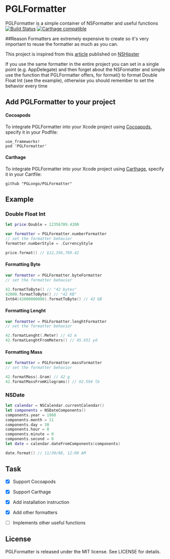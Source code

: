 # PGLFormatter
PGLFormatter is a simple container of NSFormatter and useful functions  
[![Build Status](https://travis-ci.org/PGLongo/PGLFormatter.svg?branch=master)](https://travis-ci.org/PGLongo/PGLFormatter)
[![Carthage compatible](https://img.shields.io/badge/Carthage-compatible-4BC51D.svg?style=flat)](https://github.com/Carthage/Carthage)

##Reason
Formatters are extremely expensive to create so it's very important to reuse the formatter as much as you can. 

This project is inspired from this [article](http://nshipster.com/nsformatter/) published on [NSHipster](http://nshipster.com/)

If you use the same formatter in the entire project you can set in a single point (e.g. AppDelegate) and then forget about the NSFormatter and simple use the function that PGLFormatter offers, for format() to format Double Float Int (see the example), otherwise you should remember to set the behavior every time
## Add PGLFormatter to your project

#### Cocoapods

To integrate PGLFormatter into your Xcode project using [Cocoapods](http://cocoapods.org/), specify it in your Podfile:

	use_frameworks!
	pod 'PGLFormatter'

#### Carthage

To integrate PGLFormatter into your Xcode project using [Carthage](https://github.com/Carthage/Carthage), specify it in your Cartfile:

	github "PGLongo/PGLFormatter"
	
## Example

### Double Float Int
```swift
let price:Double = 12356789.4200

var formatter = PGLFormatter.numberFormatter
// set the formatter behavior
formatter.numberStyle = .CurrencyStyle

price.format() // $12,356,789.42
```

#### Formatting Byte

```swift
var formatter = PGLFormatter.byteFormatter
// set the formatter behavior

42.formatToByte() // "42 bytes"
42000.formatToByte() // "42 KB"
Int64(42000000000).formatToByte() // 42 GB
```

#### Formatting Lenght

```swift
var formatter = PGLFormatter.lenghtFormatter
// set the formatter behavior

42.formatLenght(.Meter) // 42 m
42.formatLenghtFromMeters() // 45.931 yd
```

#### Formatting Mass

```swift
var formatter = PGLFormatter.massFormatter
// set the formatter behavior

42.formatMass(.Gram) // 42 g
42.formatMassFromKilograms() // 92.594 lb
```

### NSDate
```swift
let calendar = NSCalendar.currentCalendar()
let components = NSDateComponents()
components.year = 1988
components.month = 11
components.day = 30
components.hour = 0
components.minute = 0
components.second = 0
let date = calendar.dateFromComponents(components)

date.format() // 11/30/88, 12:00 AM

```


## Task
- [x] Support Cocoapods
- [x] Support Carthage
- [x] Add installation instruction
- [x] Add other formatters
- [ ] Implements other useful functions


## License

PGLFormatter is released under the MIT license. See LICENSE for details.